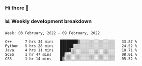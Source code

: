 ### Hi there 👋

### 📊 Weekly development breakdown
<!--START_SECTION:waka-->
```text
Week: 03 February, 2022 - 09 February, 2022

C++      7 hrs 34 mins   ████████▒░░░░░░░░░░░░░░░░   33.87 % 
Python   5 hrs 28 mins   ██████░░░░░░░░░░░░░░░░░░░   24.52 % 
Java     4 hrs 11 mins   ████▓░░░░░░░░░░░░░░░░░░░░   18.71 % 
SCSS     1 hr 47 mins    ██░░░░░░░░░░░░░░░░░░░░░░░   08.01 % 
CSS      1 hr 14 mins    █▒░░░░░░░░░░░░░░░░░░░░░░░   05.52 % 
```
<!--END_SECTION:waka-->
